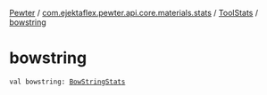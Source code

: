 [Pewter](../../index.md) / [com.ejektaflex.pewter.api.core.materials.stats](../index.md) / [ToolStats](index.md) / [bowstring](./bowstring.md)

# bowstring

`val bowstring: `[`BowStringStats`](-bow-string-stats/index.md)